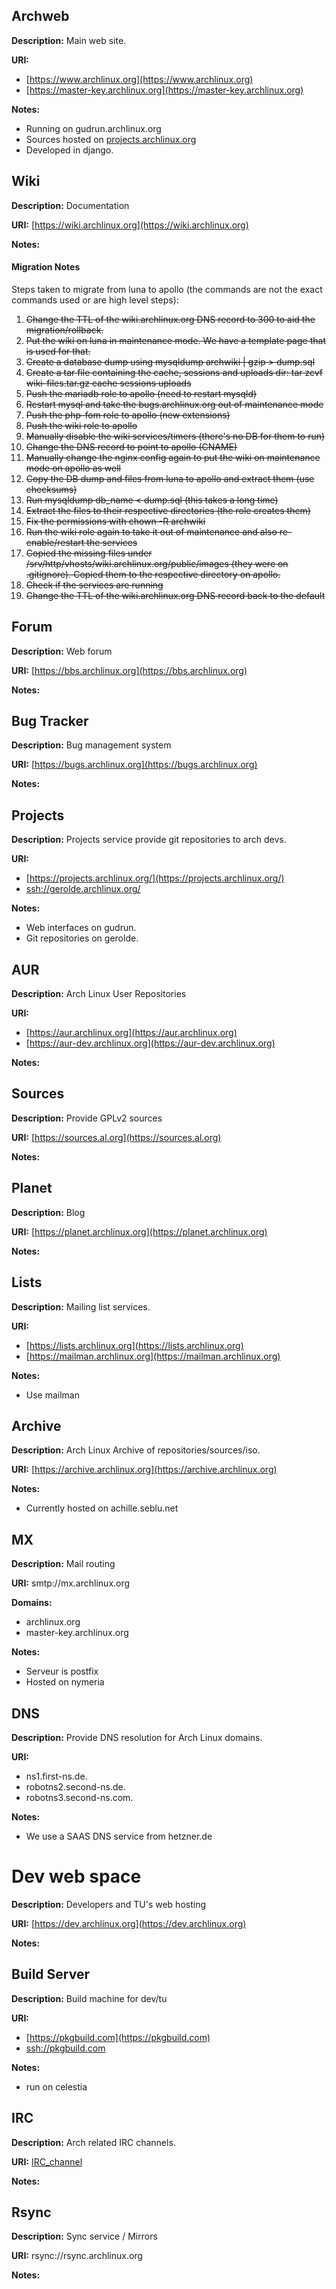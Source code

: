 ## Archweb

**Description:** Main web site.

**URI:**

*   [https://www.archlinux.org](https://www.archlinux.org)
*   [https://master-key.archlinux.org](https://master-key.archlinux.org)

**Notes:**

*   Running on gudrun.archlinux.org
*   Sources hosted on [projects.archlinux.org](https://projects.archlinux.org/archweb.git)
*   Developed in django.

## Wiki

**Description:** Documentation

**URI:** [https://wiki.archlinux.org](https://wiki.archlinux.org)

**Notes:**

#### Migration Notes

Steps taken to migrate from luna to apollo (the commands are not the exact commands used or are high level steps):

1.  ~~Change the TTL of the wiki.archlinux.org DNS record to 300 to aid the migration/rollback.~~
2.  ~~Put the wiki on luna in maintenance mode. We have a template page that is used for that.~~
3.  ~~Create a database dump using mysqldump archwiki | gzip > dump.sql~~
4.  ~~Create a tar file containing the cache, sessions and uploads dir: tar zcvf wiki-files.tar.gz cache sessions uploads~~
5.  ~~Push the mariadb role to apollo (need to restart mysqld)~~
6.  ~~Restart mysql and take the bugs.archlinux.org out of maintenance mode~~
7.  ~~Push the php-fom role to apollo (new extensions)~~
8.  ~~Push the wiki role to apollo~~
9.  ~~Manually disable the wiki services/timers (there's no DB for them to run)~~
10.  ~~Change the DNS record to point to apollo (CNAME)~~
11.  ~~Manually change the nginx config again to put the wiki on maintenance mode on apollo as well~~
12.  ~~Copy the DB dump and files from luna to apollo and extract them (use checksums)~~
13.  ~~Run mysqldump db_name < dump.sql (this takes a long time)~~
14.  ~~Extract the files to their respective directories (the role creates them)~~
15.  ~~Fix the permissions with chown -R archwiki~~
16.  ~~Run the wiki role again to take it out of maintenance and also re-enable/restart the services~~
17.  ~~Copied the missing files under /srv/http/vhosts/wiki.archlinux.org/public/images (they were on .gitignore). Copied them to the respective directory on apollo.~~
18.  ~~Check if the services are running~~
19.  ~~Change the TTL of the wiki.archlinux.org DNS record back to the default~~

## Forum

**Description:** Web forum

**URI:** [https://bbs.archlinux.org](https://bbs.archlinux.org)

**Notes:**

## Bug Tracker

**Description:** Bug management system

**URI:** [https://bugs.archlinux.org](https://bugs.archlinux.org)

**Notes:**

## Projects

**Description:** Projects service provide git repositories to arch devs.

**URI:**

*   [https://projects.archlinux.org/](https://projects.archlinux.org/)
*   [ssh://gerolde.archlinux.org/](ssh://gerolde.archlinux.org/)

**Notes:**

*   Web interfaces on gudrun.
*   Git repositories on gerolde.

## AUR

**Description:** Arch Linux User Repositories

**URI:**

*   [https://aur.archlinux.org](https://aur.archlinux.org)
*   [https://aur-dev.archlinux.org](https://aur-dev.archlinux.org)

**Notes:**

## Sources

**Description:** Provide GPLv2 sources

**URI:** [https://sources.al.org](https://sources.al.org)

**Notes:**

## Planet

**Description:** Blog

**URI:** [https://planet.archlinux.org](https://planet.archlinux.org)

**Notes:**

## Lists

**Description:** Mailing list services.

**URI:**

*   [https://lists.archlinux.org](https://lists.archlinux.org)
*   [https://mailman.archlinux.org](https://mailman.archlinux.org)

**Notes:**

*   Use mailman

## Archive

**Description:** Arch Linux Archive of repositories/sources/iso.

**URI:** [https://archive.archlinux.org](https://archive.archlinux.org)

**Notes:**

*   Currently hosted on achille.seblu.net

## MX

**Description:** Mail routing

**URI:** smtp://mx.archlinux.org

**Domains:**

*   archlinux.org
*   master-key.archlinux.org

**Notes:**

*   Serveur is postfix
*   Hosted on nymeria

## DNS

**Description:** Provide DNS resolution for Arch Linux domains.

**URI:**

*   ns1.first-ns.de.
*   robotns2.second-ns.de.
*   robotns3.second-ns.com.

**Notes:**

*   We use a SAAS DNS service from hetzner.de

# Dev web space

**Description:** Developers and TU's web hosting

**URI:** [https://dev.archlinux.org](https://dev.archlinux.org)

**Notes:**

## Build Server

**Description:** Build machine for dev/tu

**URI:**

*   [https://pkgbuild.com](https://pkgbuild.com)
*   [ssh://pkgbuild.com](ssh://pkgbuild.com)

**Notes:**

*   run on celestia

## IRC

**Description:** Arch related IRC channels.

**URI:** [IRC_channel](/index.php/IRC_channel "IRC channel")

**Notes:**

## Rsync

**Description:** Sync service / Mirrors

**URI:** rsync://rsync.archlinux.org

**Notes:**